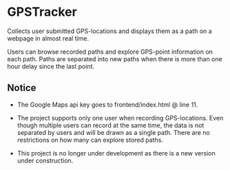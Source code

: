 # GPSTracker

Collects user submitted GPS-locations and displays them as a path on a webpage in almost real time.

Users can browse recorded paths and explore GPS-point information on each path. Paths are separated into new paths when there is more than one hour delay since the last point.

## Notice

- The Google Maps api key goes to frontend/index.html @ line 11.

- The project supports only one user when recording GPS-locations. Even though multiple users can record at the same time, the data is not separated by users and will be drawn as a single path. There are no restrictions on how many can explore stored paths.

- This project is no longer under development as there is a new version under construction.
